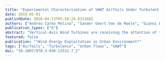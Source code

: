 ```yaml
---
title: "Experimental Characterization of VAWT Airfoils Under Turbulent Flows"
date: 2019-05-01
publishDate: 2020-04-13T05:58:24.033168Z
authors: ["Andreu Carbo Molina", "Sander Geert Van de Maele", "Gianni Bartoli", "Mark Runacres", "Tim De Troyer"]
publication_types: ["6"]
abstract: "Vertical-Axis Wind Turbines are receiving the attention of the wind energycommunity for urban wind harvesting. However, their practical application is stillfar from maturity, due to the lack of understanding of urban flows. High turbulence is one of the main characteristics of wind in complex environments, so special attention has been paid to modelling it inside wind tunnels for prototype testing. Previous experiments showed a considerable boost in VAWT performance when turbulence intensity increases, but the explanation of this increase still has to be determined.This study analyses the effect of turbulent flows on the performance of a NACA0018 airfoil, using a blade model provided with pressure tabs and a traverse system to analyze the wake. The model is subjected to the same angles of attack and Reynolds numbers that would be found in normal VAWT operation, while turbulence intensity and integral length scale are kept at levels similar to those found in urban environments.The effect of turbulence is evident as it considerably delays the stall angle ofthe blade. Using a Single Streamtube model, the results from this parametric study are compared with the overall turbine ratings, in order to find a way to optimize turbine blades using a simplified set-up."
featured: false
publication: "*Wind Energy Exploitation in Urban Environment*"
tags: ["Airfoils", "Turbulence", "Urban flows", "VAWT"]
doi: "10.1007/978-3-030-13531-7_2"
---
```



